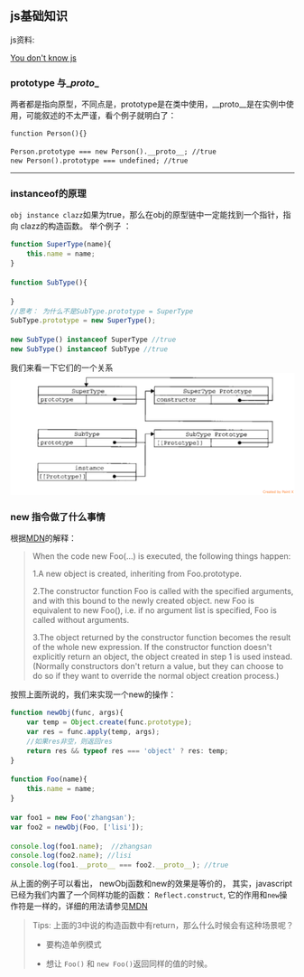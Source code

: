 ## js基础知识

js资料:

[You don't know js](https://github.com/getify/You-Dont-Know-JS)

### prototype 与\__proto__
两者都是指向原型，不同点是，prototype是在类中使用，\__proto__是在实例中使用，可能叙述的不太严谨，看个例子就明白了：

```
function Person(){}

Person.prototype === new Person().__proto__; //true
new Person().prototype === undefined; //true
```


---

### instanceof的原理
`obj instance clazz`如果为true，那么在obj的原型链中一定能找到一个指针，指向 clazz的构造函数。
举个例子 ：
```js
function SuperType(name){
    this.name = name;
}

function SubType(){

}
//思考： 为什么不是SubType.prototype = SuperType
SubType.prototype = new SuperType();

new SubType() instanceof SuperType //true
new SubType() instanceof SubType //true
```

我们来看一下它们的一个关系
![示意图](../images/subtype.png)


### new 指令做了什么事情
根据[MDN](https://developer.mozilla.org/en-US/docs/Web/JavaScript/Reference/Operators/new)的解释： 
> When the code new Foo(...) is executed, the following things happen:
> 
> 1.A new object is created, inheriting from Foo.prototype.
> 
> 2.The constructor function Foo is called with the specified arguments, and with this bound to the newly created object. new Foo is equivalent to new Foo(), i.e. if no argument list is specified, Foo is called without arguments.
> 
> 3.The object returned by the constructor function becomes the result of the whole new expression. If the constructor function doesn't explicitly return an object, the object created in step 1 is used instead. (Normally constructors don't return a value, but they can choose to do so if they want to override the normal object creation process.)
> 


按照上面所说的，我们来实现一个new的操作：
```js
function newObj(func, args){
    var temp = Object.create(func.prototype);
    var res = func.apply(temp, args);
    //如果res非空，则返回res
    return res && typeof res === 'object' ? res: temp;
}

function Foo(name){
    this.name = name;
}

var foo1 = new Foo('zhangsan');
var foo2 = newObj(Foo, ['lisi']);

console.log(foo1.name);  //zhangsan
console.log(foo2.name); //lisi
console.log(foo1.__proto__ === foo2.__proto__); //true

```

从上面的例子可以看出， newObj函数和new的效果是等价的， 其实，javascript已经为我们内置了一个同样功能的函数： `Reflect.construct`, 它的作用和`new`操作符是一样的，详细的用法请参见[MDN](https://developer.mozilla.org/en-US/docs/Web/JavaScript/Reference/Global_Objects/Reflect/construct)

>Tips: 上面的3中说的构造函数中有return，那么什么时候会有这种场景呢？
> 
> - 要构造单例模式
> 
> - 想让 `Foo()` 和 `new Foo()`返回同样的值的时候。



